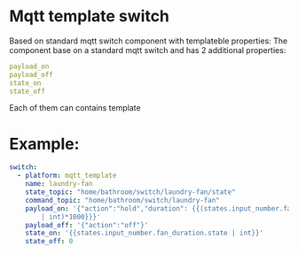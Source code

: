 # Mqtt template switch

Based on standard mqtt switch component with templateble properties:
The component base on a standard mqtt switch and has 2 additional properties:

```yaml
payload_on
payload_off
state_on
state_off
```
Each of them can contains template

# Example:

```yaml
switch:
  - platform: mqtt_template
    name: laundry-fan
    state_topic: "home/bathroom/switch/laundry-fan/state"
    command_topic: "home/bathroom/switch/laundry-fan"
    payload_on: '{"action":"hold","duration": {{(states.input_number.fan_duration.state
        | int)*1000}}}'
    payload_off: '{"action":"off"}'
    state_on: '{{states.input_number.fan_duration.state | int}}'
    state_off: 0
```
